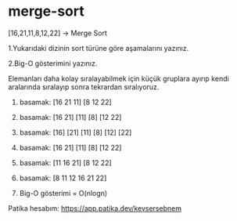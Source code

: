 # merge-sort
[16,21,11,8,12,22] -> Merge Sort

1.Yukarıdaki dizinin sort türüne göre aşamalarını yazınız.

2.Big-O gösterimini yazınız.

Elemanları daha kolay sıralayabilmek için küçük gruplara ayırıp kendi aralarında sıralayıp sonra tekrardan sıralıyoruz. 


1. basamak:             [16 21 11]           [8 12 22]

2. basamak: [16 21]           [11]           [8]              [12 22]

3. basamak: [16]    [21]      [11]           [8]      [12]       [22]

4. basamak: [16 21]           [11]           [8]               [12 22]

5. basamak:             [11 16 21]           [8 12 22]

6. basamak:                   [8 11 12 16 21 22]

2. Big-O gösterimi = O(nlogn)


Patika hesabım: https://app.patika.dev/kevsersebnem









